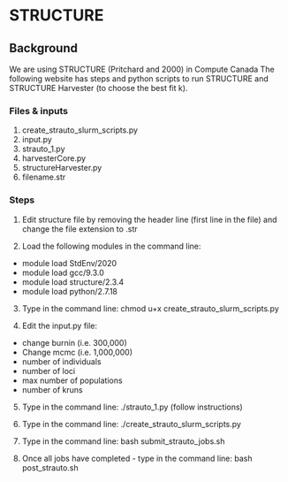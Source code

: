 # STRUCTURE

## Background
We are using STRUCTURE (Pritchard and 2000) in Compute Canada  The following website has steps and python scripts to run STRUCTURE and STRUCTURE Harvester (to choose the best fit k).

### Files & inputs 
1) create_strauto_slurm_scripts.py
2) input.py
3) strauto_1.py
4) harvesterCore.py
5) structureHarvester.py
6) filename.str

### Steps
1. Edit structure file by removing the header line (first line in the file) and change the file extension to .str
  
2. Load the following modules in the command line:
- module load StdEnv/2020
- module load gcc/9.3.0
- module load structure/2.3.4
- module load python/2.7.18
  
3. Type in the command line: chmod u+x create_strauto_slurm_scripts.py

4. Edit the input.py file:
- change burnin (i.e. 300,000)
- Change mcmc (i.e. 1,000,000)
- number of individuals
- number of loci
- max number of populations
- number of kruns

5. Type in the command line: ./strauto_1.py (follow instructions)

6. Type in the command line: ./create_strauto_slurm_scripts.py

7. Type in the command line: bash submit_strauto_jobs.sh

8. Once all jobs have completed - type in the command line: bash post_strauto.sh
